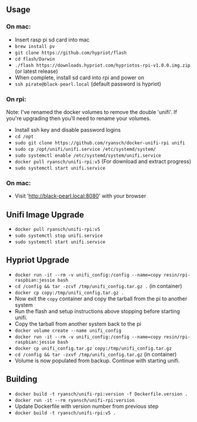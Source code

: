 ## Usage

### On mac:
- Insert rasp pi sd card into mac
- `brew install pv`
- `git clone https://github.com/hypriot/flash`
- `cd flash/Darwin`
- `./flash https://downloads.hypriot.com/hypriotos-rpi-v1.0.0.img.zip` (or latest release)
- When complete, install sd card into rpi and power on
- `ssh pirate@black-pearl.local` (default password is hypriot)

### On rpi:

Note: I've renamed the docker volumes to remove the double 'unifi'.  If you're upgrading then you'll need to rename your volumes.

- Install ssh key and disable password logins
- `cd /opt`
- `sudo git clone https://github.com/ryansch/docker-unifi-rpi unifi`
- `sudo cp /opt/unifi/unifi.service /etc/systemd/system/`
- `sudo systemctl enable /etc/systemd/system/unifi.service`
- `docker pull ryansch/unifi-rpi:v5` (For download and extract progress)
- `sudo systemctl start unifi.service`

### On mac:

- Visit 'http://black-pearl.local:8080' with your browser

## Unifi Image Upgrade

- `docker pull ryansch/unifi-rpi:v5`
- `sudo systemctl stop unifi.service`
- `sudo systemctl start unifi.service`

## Hypriot Upgrade

- `docker run -it --rm -v unifi_config:/config --name=copy resin/rpi-raspbian:jessie bash`
- `cd /config && tar -zcvf /tmp/unifi_config.tar.gz .` (in container)
- `docker cp copy:/tmp/unifi_config.tar.gz .`
- Now exit the `copy` container and copy the tarball from the pi to another system
- Run the flash and setup instructions above stopping before starting unifi.
- Copy the tarball from another system back to the pi
- `docker volume create --name unifi_config`
- `docker run -it --rm -v unifi_config:/config --name=copy resin/rpi-raspbian:jessie bash`
- `docker cp unifi_config.tar.gz copy:/tmp/unifi_config.tar.gz`
- `cd /config && tar -zxvf /tmp/unifi_config.tar.gz` (in container)
- Volume is now populated from backup.  Continue with starting unifi.

## Building
- `docker build -t ryansch/unifi-rpi:version -f Dockerfile.version .`
- `docker run -it --rm ryansch/unifi-rpi:version`
- Update Dockerfile with version number from previous step
- `docker build -t ryansch/unifi-rpi:v5 .`
